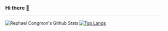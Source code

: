 ### Hi there 👋

---

[![Top Langs](https://github-readme-stats.vercel.app/api/top-langs/?username=RephaelCongmon&layout=compact&theme=bear)](https://github.com/RephaelCongmon)
<img align="left" alt="Rephael Congmon's Github Stats" src="https://github-readme-stats.vercel.app/api?username=RephaelCongmon&show_icons=true&hide_border=true&count_private=true&include_all_commits=true&theme=algolia" />


<!--
**RephaelCongmon/RephaelCongmon** is a ✨ _special_ ✨ repository because its `README.md` (this file) appears on your GitHub profile.

Here are some ideas to get you started:

- 🔭 I’m currently working on ...
- 🌱 I’m currently learning ...
- 👯 I’m looking to collaborate on ...
- 🤔 I’m looking for help with ...
- 💬 Ask me about ...
- 📫 How to reach me: ...
- 😄 Pronouns: ...
- ⚡ Fun fact: ...
-->
